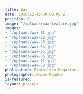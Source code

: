 ```yaml
---
title: Wax
date: 2016-12-15 00:00:00 Z
position: 6
image: "/uploads/wax-feature.jpg"
images:
- "/uploads/wax-01.jpg"
- "/uploads/wax-02.jpg"
- "/uploads/wax-03.jpg"
- "/uploads/wax-04.jpg"
- "/uploads/wax-05.jpg"
- "/uploads/wax-06.jpg"
- "/uploads/wax-07.jpg"
- "/uploads/wax-08.jpg"
publication: Exhibition Magazine
photographer: Nadav Kander
is-featured: 
layout: project
---
```



